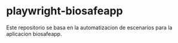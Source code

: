 # playwright-biosafeapp
Este repositorio se basa en la automatizacion de escenarios para la aplicacion biosafeapp.

